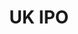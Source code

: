---
layout: default
cost: None
description: Snapshots of British patent/SPC applications received and subsequently
  published by the Intellectual Property Office.
documentation: The attached documents describe the data
doi: ' '
last_edit: 09/02/2021, 09:58:24
location: https://www.gov.uk/government/publications/ipo-patent-data
maintained_by: UK Intellectual Property Office, https://www.gov.uk/government/organisations/intellectual-property-office
record_creation_timestamp: 09/02/2021, 09:58:24
shortname: uk_ipo
tags:
- United Kingdom
- patents
terms_of_use: Open Government License 3.0 https://www.nationalarchives.gov.uk/doc/open-government-licence/version/3/
title: UK IPO
uuid: 5d387b72-6d6c-4479-8626-e9a1a9b693f7
---